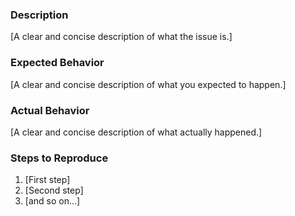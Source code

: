 ### Description
[A clear and concise description of what the issue is.]

### Expected Behavior
[A clear and concise description of what you expected to happen.]

### Actual Behavior
[A clear and concise description of what actually happened.]

### Steps to Reproduce
1. [First step]
2. [Second step]
3. [and so on...]